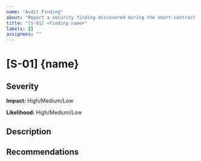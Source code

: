 ```yaml
---
name: "Audit Finding"
about: "Report a security finding discovered during the smart-contract audit."
title: "[S-01] <finding name>"
labels: []
assignees: ""
---
```


# [S-01] {name}

## Severity

**Impact:** High/Medium/Low

**Likelihood:** High/Medium/Low

## Description



## Recommendations


